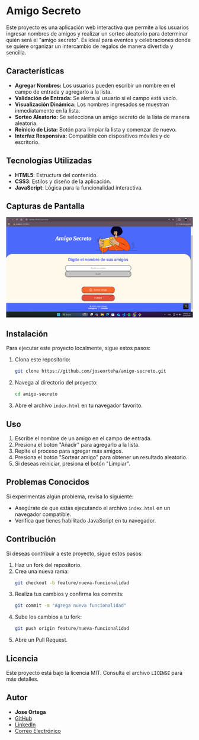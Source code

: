 # Amigo Secreto

Este proyecto es una aplicación web interactiva que permite a los usuarios ingresar nombres de amigos y realizar un sorteo aleatorio para determinar quién será el "amigo secreto". Es ideal para eventos y celebraciones donde se quiere organizar un intercambio de regalos de manera divertida y sencilla.

## Características

- **Agregar Nombres:** Los usuarios pueden escribir un nombre en el campo de entrada y agregarlo a la lista.
- **Validación de Entrada:** Se alerta al usuario si el campo está vacío.
- **Visualización Dinámica:** Los nombres ingresados se muestran inmediatamente en la lista.
- **Sorteo Aleatorio:** Se selecciona un amigo secreto de la lista de manera aleatoria.
- **Reinicio de Lista:** Botón para limpiar la lista y comenzar de nuevo.
- **Interfaz Responsiva:** Compatible con dispositivos móviles y de escritorio.

## Tecnologías Utilizadas

- **HTML5**: Estructura del contenido.
- **CSS3**: Estilos y diseño de la aplicación.
- **JavaScript**: Lógica para la funcionalidad interactiva.

## Capturas de Pantalla
![alt text](image.png)



## Instalación

Para ejecutar este proyecto localmente, sigue estos pasos:

1. Clona este repositorio:
   ```bash
   git clone https://github.com/joseorteha/amigo-secreto.git
   ```
2. Navega al directorio del proyecto:
   ```bash
   cd amigo-secreto
   ```
3. Abre el archivo `index.html` en tu navegador favorito.

## Uso

1. Escribe el nombre de un amigo en el campo de entrada.
2. Presiona el botón "Añadir" para agregarlo a la lista.
3. Repite el proceso para agregar más amigos.
4. Presiona el botón "Sortear amigo" para obtener un resultado aleatorio.
5. Si deseas reiniciar, presiona el botón "Limpiar".

## Problemas Conocidos

Si experimentas algún problema, revisa lo siguiente:

- Asegúrate de que estás ejecutando el archivo `index.html` en un navegador compatible.
- Verifica que tienes habilitado JavaScript en tu navegador.

## Contribución

Si deseas contribuir a este proyecto, sigue estos pasos:

1. Haz un fork del repositorio.
2. Crea una nueva rama:
   ```bash
   git checkout -b feature/nueva-funcionalidad
   ```
3. Realiza tus cambios y confirma los commits:
   ```bash
   git commit -m "Agrega nueva funcionalidad"
   ```
4. Sube los cambios a tu fork:
   ```bash
   git push origin feature/nueva-funcionalidad
   ```
5. Abre un Pull Request.

## Licencia

Este proyecto está bajo la licencia MIT. Consulta el archivo `LICENSE` para más detalles.

## Autor

- **Jose Ortega**
- [GitHub](https://github.com/joseorteha)
- [LinkedIn](https://www.linkedin.com/in/jos%C3%A9-ortega-497387321/)
- [Correo Electrónico](mailto\:joseortegahac@gmail.com)
